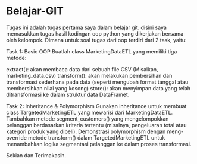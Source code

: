 # Belajar-GIT
Tugas ini adalah tugas pertama saya dalam belajar git. disini saya memasukkan tugas hasil kodingan oop python yang dikerjakan bersama oleh kelompok.
Dimana untuk soal tugas dari oop terdiri dari 2 task, yaitu:

Task 1: Basic OOP Buatlah class MarketingDataETL yang memiliki tiga metode:

extract(): akan membaca data dari sebuah file CSV (Misalkan, marketing_data.csv) 
transform(): akan melakukan pembersihan dan transformasi sederhana pada data (seperti mengubah format tanggal atau membersihkan nilai yang kosong) 
store(): akan menyimpan data yang telah ditransformasi ke dalam struktur data DataFramet.

Task 2: Inheritance & Polymorphism
Gunakan inheritance untuk membuat class TargetedMarketingETL yang mewarisi dari MarketingDataETL.
Tambahkan metode segment_customers() yang mengelompokkan pelanggan berdasarkan kriteria tertentu (misalnya, pengeluaran total atau kategori produk yang dibeli).
Demonstrasi polymorphism dengan meng-override metode transform() dalam TargetedMarketingETL untuk menambahkan logika segmentasi pelanggan ke dalam proses transformasi.


Sekian dan Terimakasih.
